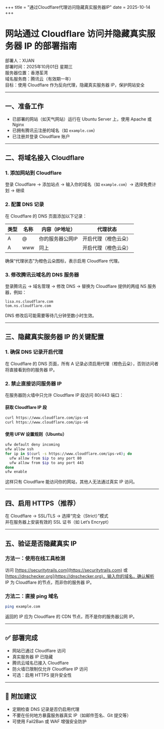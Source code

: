 +++
title = "通过Cloudflare代理访问隐藏真实服务器IP"
date = 2025-10-14
+++


# 网站通过 Cloudflare 访问并隐藏真实服务器 IP 的部署指南

部署人：XUAN  
部署时间：2025年10月01日 星期三  
服务器位置：香港荃湾  
域名服务商：腾讯云（有效期一年）  
目标：使用 Cloudflare 作为反向代理，隐藏真实服务器 IP，保护网站安全

---

## 一、准备工作

- 已部署的网站（如天气网站）运行在 Ubuntu Server 上，使用 Apache 或 Nginx
- 已拥有腾讯云注册的域名（如 `example.com`）
- 已注册并登录 Cloudflare 账户

---

## 二、将域名接入 Cloudflare

### 1. 添加网站到 Cloudflare

登录 Cloudflare → 添加站点 → 输入你的域名（如 `example.com`）→ 选择免费计划 → 继续

### 2. 配置 DNS 记录

在 Cloudflare 的 DNS 页面添加以下记录：

| 类型 | 名称 | 内容（IP地址） | 代理状态 |
|------|------|----------------|-----------|
| A    | @    | 你的服务器公网IP | 开启代理（橙色云朵） |
| A    | www  | 同上             | 开启代理（橙色云朵） |

确保“代理状态”为橙色云朵图标，表示启用 Cloudflare 代理。

### 3. 修改腾讯云域名的 DNS 服务器

登录腾讯云 → 域名管理 → 修改 DNS → 替换为 Cloudflare 提供的两组 NS 服务器，例如：

```
lisa.ns.cloudflare.com  
tom.ns.cloudflare.com
```

DNS 修改后可能需要等待几分钟至数小时生效。

---

## 三、隐藏真实服务器 IP 的关键配置

### 1. 确保 DNS 记录开启代理

在 Cloudflare 的 DNS 页面，所有 A 记录必须启用代理（橙色云朵），否则访问者将直接看到你的服务器 IP。

### 2. 禁止直接访问服务器 IP

在服务器防火墙中只允许 Cloudflare IP 段访问 80/443 端口：

#### 获取 Cloudflare IP 段

```bash
curl https://www.cloudflare.com/ips-v4
curl https://www.cloudflare.com/ips-v6
```

#### 使用 UFW 设置规则（Ubuntu）

```bash
ufw default deny incoming
ufw allow ssh
for ip in $(curl -s https://www.cloudflare.com/ips-v4); do
  ufw allow from $ip to any port 80
  ufw allow from $ip to any port 443
done
ufw enable
```

这样只有 Cloudflare 能访问你的网站，其他人无法通过真实 IP 访问。

---

## 四、启用 HTTPS（推荐）

在 Cloudflare → SSL/TLS → 选择“完全（Strict）”模式  
并在服务器上安装有效的 SSL 证书（如 Let’s Encrypt）

---

## 五、验证是否隐藏真实 IP

### 方法一：使用在线工具检测

访问 [https://securitytrails.com](https://securitytrails.com) 或 [https://dnschecker.org](https://dnschecker.org)，输入你的域名，确认解析 IP 为 Cloudflare 的节点，而非你的服务器 IP。

### 方法二：直接 ping 域名

```bash
ping example.com
```

返回的 IP 应为 Cloudflare 的 CDN 节点，而不是你的服务器公网 IP。

---

## ✅ 部署完成

- 网站已通过 Cloudflare 访问  
- 真实服务器 IP 已隐藏  
- 腾讯云域名已接入 Cloudflare  
- 防火墙已限制仅允许 Cloudflare IP 访问  
- 可选：启用 HTTPS 提升安全性

---

## 📄 附加建议

- 定期检查 DNS 记录是否仍启用代理  
- 不要在任何地方暴露服务器真实 IP（如邮件签名、Git 提交等）  
- 可使用 Fail2Ban 或 WAF 增强安全防护